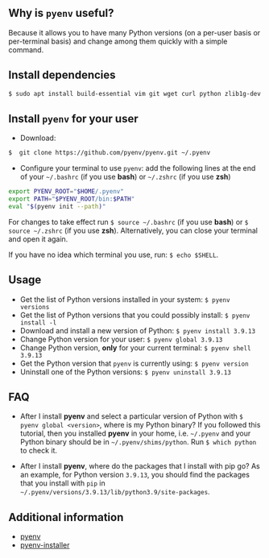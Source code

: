 Why is `pyenv` useful?
----------------------

Because it allows you to have many Python versions (on a per-user basis or per-terminal basis) and change among them quickly with a simple command.

Install dependencies
--------------------
```bash
$ sudo apt install build-essential vim git wget curl python zlib1g-dev libbz2-dev libreadline-dev libssl-dev libsqlite3-dev libffi-dev liblzma-dev tk-dev ncurses-dev
```

Install `pyenv` for your user
---------------------------
* Download:
```bash
$  git clone https://github.com/pyenv/pyenv.git ~/.pyenv
```

* Configure your terminal to use `pyenv`: add the following lines at the end of your `~/.bashrc` (if you use **bash**) or `~/.zshrc` (if you use **zsh**) 
```bash
export PYENV_ROOT="$HOME/.pyenv"                                                
export PATH="$PYENV_ROOT/bin:$PATH"                                             
eval "$(pyenv init --path)" 
```
For changes to take effect run `$ source ~/.bashrc` (if you use **bash**) or `$ source ~/.zshrc` (if you use **zsh**). Alternatively, you can close your terminal and open it again.

If you have no idea which terminal you use, run: `$ echo $SHELL`.

Usage
-----
* Get the list of Python versions installed in your system: `$ pyenv versions`
* Get the list of Python versions that you could possibly install: `$ pyenv install -l`
* Download and install a new version of Python: `$ pyenv install 3.9.13`
* Change Python version for your user: `$ pyenv global 3.9.13`
* Change Python version, **only** for your current terminal: `$ pyenv shell 3.9.13`
* Get the Python version that `pyenv` is currently using: `$ pyenv version`
* Uninstall one of the Python versions: `$ pyenv uninstall 3.9.13`

FAQ
---

* After I install **pyenv** and select a particular version of Python with `$ pyenv global <version>`, where is my Python binary? If you followed this tutorial, then you installed **pyenv** in your home, i.e. `~/.pyenv` and your Python binary should be in `~/.pyenv/shims/python`. Run `$ which python` to check it.

* After I install **pyenv**, where do the packages that I install with pip go? As an example, for Python version `3.9.13`, you should find the packages that you install with `pip` in `~/.pyenv/versions/3.9.13/lib/python3.9/site-packages`.


Additional information
----------------------
* [pyenv](https://github.com/pyenv/pyenv)
* [pyenv-installer](https://github.com/pyenv/pyenv-installer)
